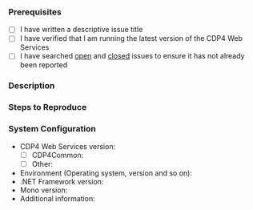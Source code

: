 ### Prerequisites

- [ ] I have written a descriptive issue title
- [ ] I have verified that I am running the latest version of the CDP4 Web Services
- [ ] I have searched [open](https://github.com/RHEAGROUP/CDP4-WebServices-Community-Edition/issues) and [closed](https://github.com/RHEAGROUP/CDP4-WebServices-Community-Edition/issues?q=is%3Aissue+is%3Aclosed) issues to ensure it has not already been reported

### Description
<!-- A description of the bug or feature -->

### Steps to Reproduce
<!-- List of steps, sample code, failing test or link to a project that reproduces the behavior -->

### System Configuration
<!-- Tell us about the environment where you are experiencing the bug -->

- CDP4 Web Services version:
  - [ ] CDP4Common:         
  - [ ] Other:              
- Environment (Operating system, version and so on):
- .NET Framework version:
- Mono version:
- Additional information:

<!-- Thanks for reporting the issue to CDP4 Web Services! -->